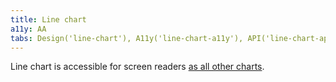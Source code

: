 ```yaml
---
title: Line chart
a11y: AA
tabs: Design('line-chart'), A11y('line-chart-a11y'), API('line-chart-api'), Examples('line-chart-d3-code'), Changelog('d3-chart-changelog')
---
```


Line chart is accessible for screen readers [as all other charts](/data-display/d3-chart/d3-chart-a11y).

